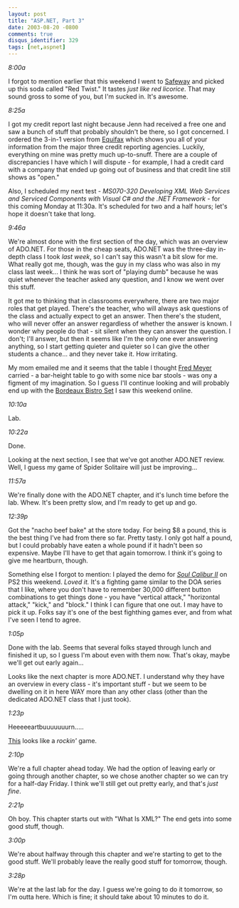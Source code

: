 ```yaml
---
layout: post
title: "ASP.NET, Part 3"
date: 2003-08-20 -0800
comments: true
disqus_identifier: 329
tags: [net,aspnet]
---
```

*8:00a*

 I forgot to mention earlier that this weekend I went to
[Safeway](http://www.safeway.com) and picked up this soda called "Red
Twist." It tastes *just like red licorice*. That may sound gross to some
of you, but I'm sucked in. It's awesome.

 *8:25a*

 I got my credit report last night because Jenn had received a free one
and saw a bunch of stuff that probably shouldn't be there, so I got
concerned. I ordered the 3-in-1 version from
[Equifax](http://www.equifax.com) which shows you all of your
information from the major three credit reporting agencies. Luckily,
everything on mine was pretty much up-to-snuff. There are a couple of
discrepancies I have which I will dispute - for example, I had a credit
card with a company that ended up going out of business and that credit
line still shows as "open."

 Also, I scheduled my next test - *MS070-320 Developing XML Web Services
and Serviced Components with Visual C\# and the .NET Framework* - for
this coming Monday at 11:30a. It's scheduled for two and a half hours;
let's hope it doesn't take that long.

 *9:46a*

 We're almost done with the first section of the day, which was an
overview of ADO.NET. For those in the cheap seats, ADO.NET was the
three-day in-depth class I took *last week*, so I can't say this wasn't
a bit slow for me. What really got me, though, was the guy in my class
who was also in my class last week... I think he was sort of "playing
dumb" because he was quiet whenever the teacher asked any question, and
I know we went over this stuff.

 It got me to thinking that in classrooms everywhere, there are two
major roles that get played. There's the teacher, who will always ask
questions of the class and actually expect to get an answer. Then
there's the student, who will never offer an answer regardless of
whether the answer is known. I wonder why people do that - sit silent
when they can answer the question. I don't; I'll answer, but then it
seems like I'm the only one ever answering anything, so I start getting
quieter and quieter so I can give the other students a chance... and
they never take it. How irritating.

 My mom emailed me and it seems that the table I thought [Fred
Meyer](http://www.fredmeyer.com) carried - a bar-height table to go with
some nice bar stools - was ony a figment of my imagination. So I guess
I'll continue looking and will probably end up with the [Bordeaux Bistro
Set](http://www.furniturefind.com/Hillsdale/HD-BordeauxBistro.htm) I saw
this weekend online.

 *10:10a*

 Lab.

 *10:22a*

 Done.

 Looking at the next section, I see that we've got another ADO.NET
review. Well, I guess my game of Spider Solitaire will just be
improving...

 *11:57a*

 We're finally done with the ADO.NET chapter, and it's lunch time before
the lab. Whew. It's been pretty slow, and I'm ready to get up and go.

 *12:39p*

 Got the "nacho beef bake" at the store today. For being \$8 a pound,
this is the best thing I've had from there so far. Pretty tasty. I only
got half a pound, but I could probably have eaten a whole pound if it
hadn't been so expensive. Maybe I'll have to get that again tomorrow. I
think it's going to give me heartburn, though.

 Something else I forgot to mention: I played the demo for [*Soul
Calibur
II*](http://www.amazon.com/exec/obidos/ASIN/B00008H2IW/mhsvortex) on PS2
this weekend. *Loved it.* It's a fighting game similar to the DOA series
that I like, where you don't have to remember 30,000 different button
combinations to get things done - you have "vertical attack,"
"horizontal attack," "kick," and "block." I think I can figure that one
out. I may have to pick it up. Folks say it's one of the best fighthing
games ever, and from what I've seen I tend to agree.

 *1:05p*

 Done with the lab. Seems that several folks stayed through lunch and
finished it up, so I guess I'm about even with them now. That's okay,
maybe we'll get out early again...

 Looks like the next chapter is more ADO.NET. I understand why they have
an overview in every class - it's important stuff - but we seem to be
dwelling on it in here WAY more than any other class (other than the
dedicated ADO.NET class that I just took).

 *1:23p*

 Heeeeeartbuuuuuuurn.....

 [This](http://www.whoisxiii.com/) looks like a *rockin'* game.

 *2:10p*

 We're a full chapter ahead today. We had the option of leaving early or
going through another chapter, so we chose another chapter so we can try
for a half-day Friday. I think we'll still get out pretty early, and
that's *just fine*.

 *2:21p*

 Oh boy. This chapter starts out with "What Is XML?" The end gets into
some good stuff, though.

 *3:00p*

 We're about halfway through this chapter and we're starting to get to
the good stuff. We'll probably leave the really good stuff for tomorrow,
though.

 *3:28p*

 We're at the last lab for the day. I guess we're going to do it
tomorrow, so I'm outta here. Which is fine; it should take about 10
minutes to do it.
